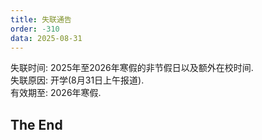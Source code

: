 ```yaml
---
title: 失联通告
order: -310
data: 2025-08-31
---
```


失联时间: 2025年至2026年寒假的非节假日以及额外在校时间.  
失联原因: 开学(8月31日上午报道).  
有效期至: 2026年寒假.  

## The End